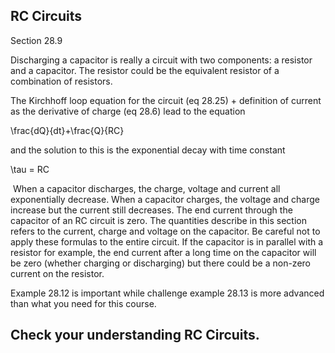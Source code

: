 ## RC Circuits

<stop-note title="Read Knight 4ed" icon="stopnoteicons:book-icon">
<span slot="message">Section 28.9</span>
</stop-note>

Discharging a capacitor is really a circuit with two components: a resistor and a capacitor. The resistor could be the equivalent resistor of a combination of resistors.  

The Kirchhoff loop equation for the circuit (eq 28.25) + definition of current as the derivative of charge (eq 28.6) lead to the equation

<lrn-math> \frac{dQ}{dt}+\frac{Q}{RC} </lrn-math>

and the solution to this is the exponential decay with time constant 

<lrn-math>\tau = RC </lrn-math>

<lrndesign-sidenote label="Instructor Note" icon="bookmark" bg-color="#c2e5f2">
 When a capacitor discharges, the charge, voltage and current all exponentially decrease. When a capacitor charges, the voltage and charge increase but the current still decreases. The end current through the capacitor of an RC circuit is zero. 
</lrndesign-sidenote>

<lrndesign-sidenote label="Instructor Note" icon="bookmark" bg-color="#c2e5f2">
The quantities describe in this section refers to the current, charge and voltage on the capacitor. Be careful not to apply these formulas to the entire circuit. 
If the capacitor is in parallel with a resistor for example, the end current after a long time on the capacitor will be zero (whether charging or discharging) but there could be a non-zero current on the resistor. 
</lrndesign-sidenote>


Example 28.12 is important while challenge example 28.13 is more advanced than what you need for this course. 

## Check your understanding RC Circuits. 